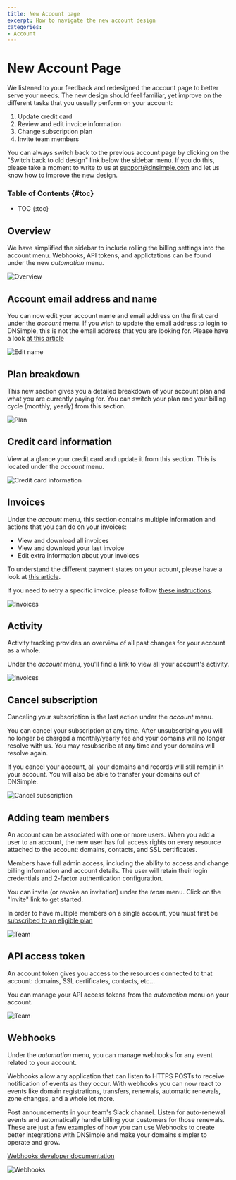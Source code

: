 ```yaml
---
title: New Account page
excerpt: How to navigate the new account design
categories:
- Account
---
```


# New Account Page

We listened to your feedback and redesigned the account page to better serve your needs. The new design should feel familiar, yet improve on the different tasks that you usually perform on your account:

1. Update credit card
1. Review and edit invoice information
1. Change subscription plan
1. Invite team members

You can always switch back to the previous account page by clicking on the "Switch back to old design" link below the sidebar menu. If you do this, please take a moment to write to us at support@dnsimple.com and let us know how to improve the new design.

### Table of Contents {#toc}

* TOC
{:toc}

## Overview

We have simplified the sidebar to include rolling the billing settings into the account menu. Webhooks, API tokens, and applictations can be found under the new _automation_ menu.

![Overview](/files/new-account-overview.png)

## Account email address and name

You can now edit your account name and email address on the first card under the _account_ menu. If you wish to update the email address to login to DNSimple, this is not the email address that you are looking for. Please have a look [at this article](/articles/changing-user-email/)

![Edit name](/files/new-account-edit-name.png)

## Plan breakdown

This new section gives you a detailed breakdown of your account plan and what you are currently paying for. You can switch your plan and your billing cycle (monthly, yearly) from this section.

![Plan](/files/new-account-plan.png)

## Credit card information

View at a glance your credit card and update it from this section. This is located under the _account_ menu.

![Credit card information](/files/new-account-credit-card.png)

## Invoices

Under the _account_ menu, this section contains multiple information and actions that you can do on your invoices:

- View and download all invoices
- View and download your last invoice
- Edit extra information about your invoices

To understand the different payment states on your acount, please have a look at [this article](/articles/account-invoice-history/#payment-states).

If you need to retry a specific invoice, please follow [these instructions](/articles/account-invoice-history/#retrying).

![Invoices](/files/new-account-invoices.png)

## Activity

Activity tracking provides an overview of all past changes for your account as a whole.

Under the _account_ menu, you'll find a link to view all your account's activity.

![Invoices](/files/new-account-activity.png)

## Cancel subscription

Canceling your subscription is the last action under the _account_ menu.

You can cancel your subscription at any time. After unsubscribing you will no longer be charged a monthly/yearly fee and your domains will no longer resolve with us. You may resubscribe at any time and your domains will resolve again.

If you cancel your account, all your domains and records will still remain in your account. You will also be able to transfer your domains out of DNSimple.

![Cancel subscription](/files/new-account-close-account.png)

## Adding team members

An account can be associated with one or more users. When you add a user to an account, the new user has full access rights on every resource attached to the account: domains, contacts, and SSL certificates.

Members have full admin access, including the ability to access and change billing information and account details. The user will retain their login credentials and 2-factor authentication configuration.

You can invite (or revoke an invitation) under the _team_ menu. Click on the "Invite" link to get started.

In order to have multiple members on a single account, you must first be [subscribed to an eligible plan](https://dnsimple.com/pricing)

![Team](/files/new-account-team.png)

## API access token

An account token gives you access to the resources connected to that account: domains, SSL certificates, contacts, etc...

You can manage your API access tokens from the _automation_ menu on your account.

![Team](/files/new-account-api.png)

## Webhooks

Under the _automation_ menu, you can manage webhooks for any event related to your account.

Webhooks allow any application that can listen to HTTPS POSTs to receive notification of events as they occur. With webhooks you can now react to events like domain registrations, transfers, renewals, automatic renewals, zone changes, and a whole lot more.

Post announcements in your team's Slack channel. Listen for auto-renewal events and automatically handle billing your customers for those renewals. These are just a few examples of how you can use Webhooks to create better integrations with DNSimple and make your domains simpler to operate and grow.

[Webhooks developer documentation](https://developer.dnsimple.com/v2/webhooks/)

![Webhooks](/files/new-account-webhooks.png)

